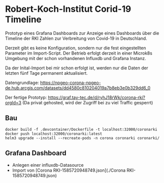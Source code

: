 # Robert-Koch-Institut Corid-19 Timeline

Prototyp eines Grafana Dashboards zur Anzeige eines Dashboards über die Timeline der RKI Zahlen zur Verbreitung von Covid-19 in Deutschland. 

Derzeit gibt es keine Konfiguration, sondern nur die fest eingestellten Parameter im Import-Script. Der Betrieb erfolgt derzeit in einer Microk8s Umgebung mit der schon vorhandenen Influxdb und Grafana Instanz.

Da der Inital-Import bei mir schon erfolgt ist, werden nur die Daten der letzten fünf Tage permanent aktualisiert.

Datengrundlage: https://npgeo-corona-npgeo-de.hub.arcgis.com/datasets/dd4580c810204019a7b8eb3e0b329dd6_0

Der fertige Prototyp: https://graf.tay-tec.de/d/ryhJ18rWk/corona-rki?orgId=3 (Da privat gehosted, wird der Zugriff bei zu viel Traffic gesperrt)



## Bau

```
docker build -f .devcontainer/Dockerfile -t localhost:32000/coronarki
docker push localhost:32000/coronarki:latest
helm3 upgrade --install --recreate-pods -n corona coronarki coronarki/
```

## Grafana Dashboard

* Anlegen einer influxdb-Datasource
* Import von [Corona RKI-1585720948749.json](./Corona RKI-1585720948749.json)
